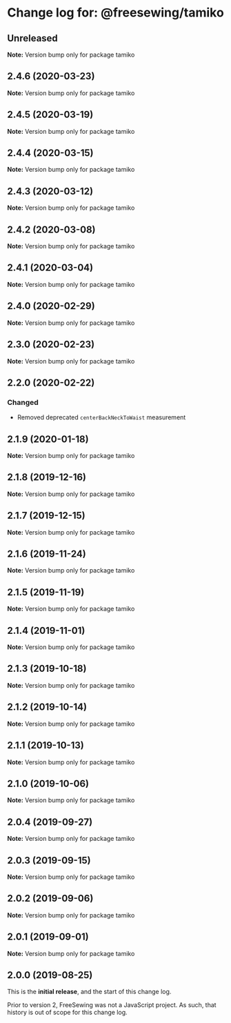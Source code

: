 # Change log for: @freesewing/tamiko


## Unreleased

**Note:** Version bump only for package tamiko


## 2.4.6 (2020-03-23)

**Note:** Version bump only for package tamiko


## 2.4.5 (2020-03-19)

**Note:** Version bump only for package tamiko


## 2.4.4 (2020-03-15)

**Note:** Version bump only for package tamiko


## 2.4.3 (2020-03-12)

**Note:** Version bump only for package tamiko


## 2.4.2 (2020-03-08)

**Note:** Version bump only for package tamiko


## 2.4.1 (2020-03-04)

**Note:** Version bump only for package tamiko


## 2.4.0 (2020-02-29)

**Note:** Version bump only for package tamiko


## 2.3.0 (2020-02-23)

**Note:** Version bump only for package tamiko


## 2.2.0 (2020-02-22)

### Changed

 - Removed deprecated `centerBackNeckToWaist` measurement
## 2.1.9 (2020-01-18)

**Note:** Version bump only for package tamiko


## 2.1.8 (2019-12-16)

**Note:** Version bump only for package tamiko


## 2.1.7 (2019-12-15)

**Note:** Version bump only for package tamiko


## 2.1.6 (2019-11-24)

**Note:** Version bump only for package tamiko


## 2.1.5 (2019-11-19)

**Note:** Version bump only for package tamiko


## 2.1.4 (2019-11-01)

**Note:** Version bump only for package tamiko


## 2.1.3 (2019-10-18)

**Note:** Version bump only for package tamiko


## 2.1.2 (2019-10-14)

**Note:** Version bump only for package tamiko


## 2.1.1 (2019-10-13)

**Note:** Version bump only for package tamiko


## 2.1.0 (2019-10-06)

**Note:** Version bump only for package tamiko


## 2.0.4 (2019-09-27)

**Note:** Version bump only for package tamiko


## 2.0.3 (2019-09-15)

**Note:** Version bump only for package tamiko


## 2.0.2 (2019-09-06)

**Note:** Version bump only for package tamiko


## 2.0.1 (2019-09-01)

**Note:** Version bump only for package tamiko




## 2.0.0 (2019-08-25)

This is the **initial release**, and the start of this change log.

Prior to version 2, FreeSewing was not a JavaScript project.
As such, that history is out of scope for this change log.
